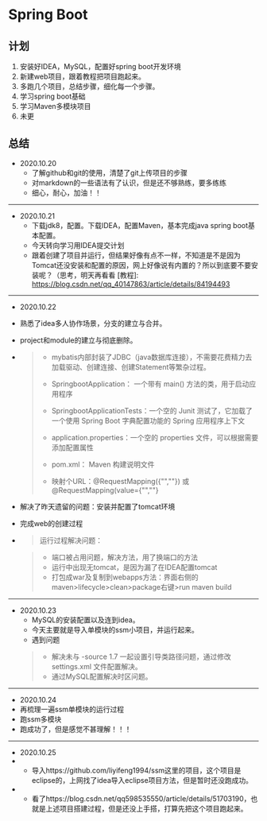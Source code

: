 # Spring Boot

## 计划
1. 安装好IDEA，MySQL，配置好spring boot开发环境
2. 新建web项目，跟着教程把项目跑起来。
3. 多跑几个项目，总结步骤，细化每一个步骤。
4. 学习spring boot基础
5. 学习Maven多模块项目
6. 未更


## 总结
- 2020.10.20
  - 了解github和git的使用，清楚了git上传项目的步骤
  - 对markdown的一些语法有了认识，但是还不够熟练，要多练练
  - 细心，耐心，加油！！
---

- 2020.10.21
  - 下载jdk8，配置。下载IDEA，配置Maven，基本完成java spring boot基本配置。
  - 今天转向学习用IDEA提交计划
  - 跟着创建了项目并运行，但结果好像有点不一样，不知道是不是因为Tomcat还没安装和配置的原因，网上好像说有内置的？所以到底要不要安装呢？（思考，明天再看看
    [教程]: https://blog.csdn.net/qq_40147863/article/details/84194493
---

- 2020.10.22

- 熟悉了idea多人协作场景，分支的建立与合并。

- project和module的建立与彻底删除。

- > - mybatis内部封装了JDBC（java数据库连接），不需要花费精力去加载驱动、创建连接、创建Statement等繁杂过程。
  >
  > - SpringbootApplication： 一个带有 main() 方法的类，用于启动应用程序
  >
  > - SpringbootApplicationTests：一个空的 Junit 测试了，它加载了一个使用 Spring Boot 字典配置功能的 Spring 应用程序上下文
  >
  > - application.properties：一个空的 properties 文件，可以根据需要添加配置属性
  > - pom.xml： Maven 构建说明文件
  > - 映射个URL：@RequestMapping({"",""}) 或 @RequestMapping(value={"",""}

- 解决了昨天遗留的问题：安装并配置了tomcat环境

-  完成web的创建过程

  [创建web]: https://blog.csdn.net/myarrow/article/details/50824793

- > 运行过程解决问题：

  > - 端口被占用问题，解决方法，用了换端口的方法
  > - 运行中出现无tomcat，是因为漏了在IDEA配置tomcat
  > - 打包成war及复制到webapps方法：界面右侧的maven>lifecycle>clean>package右键>run maven build
---

- 2020.10.23
  - MySQL的安装配置以及连到idea。
  - 今天主要就是导入单模块的ssm小项目，并运行起来。
  - 遇到问题
  > - 解决未与 -source 1.7 一起设置引导类路径问题，通过修改settings.xml 文件配置解决。
  > - 通过MySQL配置解决时区问题。
---

- 2020.10.24
- 再梳理一遍ssm单模块的运行过程
- 跑ssm多模块
- 跑成功了，但是感觉不甚理解！！！
---

- 2020.10.25
- - 导入https://github.com/liyifeng1994/ssm这里的项目，这个项目是eclipse的，上网找了idea导入eclipse项目方法，但是暂时还没跑成功。
- - 看了https://blog.csdn.net/qq598535550/article/details/51703190，也就是上述项目搭建过程，但是还没上手搭，打算先把这个项目跑起来。



